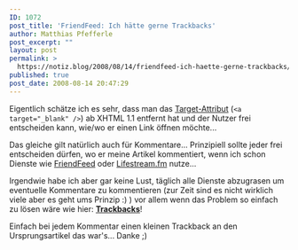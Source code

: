 ```yaml
---
ID: 1072
post_title: 'FriendFeed: Ich hätte gerne Trackbacks'
author: Matthias Pfefferle
post_excerpt: ""
layout: post
permalink: >
  https://notiz.blog/2008/08/14/friendfeed-ich-haette-gerne-trackbacks/
published: true
post_date: 2008-08-14 20:47:29
---
```

<!-- wp:paragraph -->
<p>Eigentlich schätze ich es sehr, dass man das <a href="http://de.selfhtml.org/html/verweise/definieren.htm#zielfenster">Target-Attribut</a> (<code>&lt;a target=&quot;_blank&quot; /&gt;</code>) ab XHTML 1.1 entfernt hat und der Nutzer frei entscheiden kann, wie/wo er einen Link öffnen möchte...</p>
<!-- /wp:paragraph -->

<!-- wp:paragraph -->
<p>Das gleiche gilt natürlich auch für Kommentare... Prinzipiell sollte jeder frei entscheiden dürfen, wo er meine Artikel kommentiert, wenn ich schon Dienste wie <a href="http://friendfeed.com/pfefferle">FriendFeed</a> oder <a href="http://lifestream.fm/pfefferle">Lifestream.fm</a> nutze...</p>
<!-- /wp:paragraph -->

<!-- wp:paragraph -->
<p>Irgendwie habe ich aber gar keine Lust, täglich alle Dienste abzugrasen um eventuelle Kommentare zu kommentieren (zur Zeit sind es nicht wirklich viele aber es geht ums Prinzip :) ) vor allem wenn das Problem so einfach zu lösen wäre wie hier: <strong><a href="http://www.sixapart.com/pronet/docs/trackback_spec">Trackbacks</a></strong>!</p>
<!-- /wp:paragraph -->

<!-- wp:paragraph -->
<p>Einfach bei jedem Kommentar einen kleinen Trackback an den Ursprungsartikel das war&#x27;s... Danke ;)</p>
<!-- /wp:paragraph -->